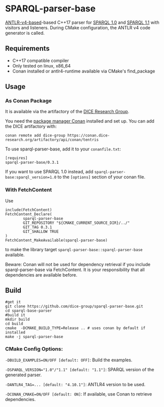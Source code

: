 # SPARQL-parser-base

[ANTLR-v4-based](https://github.com/antlr/antlr4)-based C++17 parser
for [SPARQL 1.0](https://www.w3.org/TR/rdf-sparql-query/) and [SPARQL 1.1](https://www.w3.org/TR/sparql11-overview/)
with visitors and listeners. During CMake configuration, the ANTLR v4 code generator is called. 

## Requirements

- C++17 compatible compiler
- Only tested on linux, x86_64
- Conan installed or antlr4-runtime available via CMake's find_package

## Usage

### As Conan Package

It is available via the artifactory of the [DICE Research Group](https://dice-research.org/).

You need the [package manager Conan](https://conan.io/downloads.html) installed and set up. You can add the DICE
artifactory with:

```shell
conan remote add dice-group https://conan.dice-research.org/artifactory/api/conan/tentris
```

To use sparql-parser-base, add it to your `conanfile.txt`:

```
[requires]
sparql-parser-base/0.3.1 
```

If you want to use SPARQL 1.0 instead, add `sparql-parser-base:sparql_version=1.0` to the `[options]` section of your
conan file.

### With FetchContent

Use 

```
include(FetchContent)
FetchContent_Declare(
        sparql-parser-base
        GIT_REPOSITORY "${CMAKE_CURRENT_SOURCE_DIR}/../"
        GIT_TAG 0.3.1
        GIT_SHALLOW TRUE
)
FetchContent_MakeAvailable(sparql-parser-base)
```

to make the library target `sparql-parser-base::sparql-parser-base` available.

Beware: Conan will not be used for dependency retrieval if you include sparql-parser-base via FetchContent. It is your
responsibility that all dependencies are available before.

## Build

```shell
#get it 
git clone https://github.com/dice-group/sparql-parser-base.git
cd sparql-base-parser
#build it
mkdir build
cd build
cmake  -DCMAKE_BUILD_TYPE=Release .. # uses conan by default if installed
make -j sparql-parser-base
```

### CMake Config Options:

`-DBUILD_EXAMPLES=ON/OFF [default: OFF]`: Build the examples.

`-DSPARQL_VERSION="1.0"/"1.1" [default: "1.1"]`: SPARQL version of the generated parser.

`-DANTLR4_TAG=... [default: "4.10.1"]`: ANTLR4 version to be used.

`-DCONAN_CMAKE=ON/OFF [default: ON]`: If available, use Conan to retrieve dependencies.